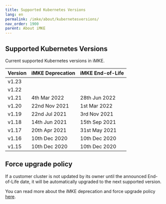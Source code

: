 ```yaml
---
title: Supported Kubernetes Versions
lang: en
permalink: /imke/about/kubernetesversions/
nav_order: 1900
parent: About iMKE
---
```


## Supported Kubernetes Versions

Current supported Kubernetes versions in iMKE.

| Version | iMKE Deprecation| iMKE End-of-Life |
|---------|-----------------|------------------|
| v1.23   |                 |                  |
| v1.22   |                 |                  |
| v1.21   | 4th Mar 2022    | 28th Jun 2022    |
| v1.20   | 22nd Nov 2021   | 1st Mar 2022     |
| v1.19   | 22nd Jul 2021   | 3rd  Nov 2021    |
| v1.18   | 14th Jun 2021   | 15th Sep 2021    |
| v1.17   | 20th Apr 2021   | 31st May 2021    |
| v1.16   | 10th Dec 2020   | 10th Dec 2020    |
| v1.15   | 10th Dec 2020   | 10th Dec 2020    |

## Force upgrade policy

If a customer cluster is not updated by its owner until the announced End-of-Life date, it will be automatically upgraded to the next supported version.

You can read more about the iMKE deprecation and force upgrade policy [here](../../clusterlifecycle/deprecationpolicy).
